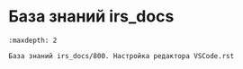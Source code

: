 
# База знаний irs_docs



```{toctree}
:maxdepth: 2

База знаний irs_docs/800. Настройка редактора VSCode.rst

```
